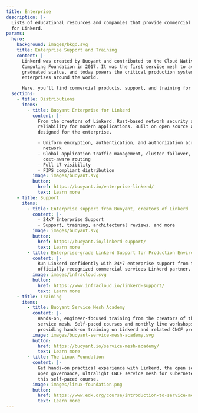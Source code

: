 ```yaml
---
title: Enterprise
description: |-
  Lists of educational resources and companies that provide commercial support
  for Linkerd.
params:
  hero:
    background: images/bkgd.svg
    title: Enterprise Support and Training
    content: |-
      Linkerd was created by Buoyant and contributed to the Cloud Native
      Computing Foundation in 2017. It was the first service mesh to achieve
      graduated status, and today powers the critical production systems of
      enterprises around the world.

      Here, you'll find commercial products, support, and training for Linkerd.
  sections:
    - title: Distributions
      items:
        - title: Buoyant Enterprise for Linkerd
          content: |-
            From the creators of Linkerd. Rust-based network security and
            reliability for modern applications. Built on open source and
            designed for the enterprise.

            - Uniform encryption, authentication, and authorization across your
              network
            - Global application traffic management, cluster failover, and
              cost-aware routing
            - Full L7 visibility
            - FIPS compliant distribution
          image: images/buoyant.svg
          button:
            href: https://buoyant.io/enterprise-linkerd/
            text: Learn more
    - title: Support
      items:
        - title: Enterprise support from Buoyant, creators of Linkerd
          content: |-
            - 24x7 Enterprise Support
            - Support, training, architectural reviews, and more
          image: images/buoyant.svg
          button:
            href: https://buoyant.io/linkerd-support/
            text: Learn more
        - title: Enterprise-grade Linkerd Support for Production Environment
          content: |-
            Run Linkerd confidently with 24*7 enterprise support from the
            officially recognized commercial services Linkerd partner.
          image: images/infracloud.svg
          button:
            href: https://www.infracloud.io/linkerd-support/
            text: Learn more
    - title: Training
      items:
        - title: Buoyant Service Mesh Academy
          content: |-
            Hands-on, engineer-focused training from the creators of the
            service mesh. Self-paced courses and monthly live workshops
            providing hands-on training on Linkerd and related CNCF projects.
          image: images/buoyant-service-mesh-academy.svg
          button:
            href: https://buoyant.io/service-mesh-academy/
            text: Learn more
        - title: The Linux Foundation
          content: |-
            Get hands-on practical experience with Linkerd, the open source,
            open governance, ultralight CNCF service mesh for Kubernetes with
            this self-paced course.
          image: images/linux-foundation.png
          button:
            href: https://www.edx.org/course/introduction-to-service-mesh-with-linkerd
            text: Learn more
---
```

